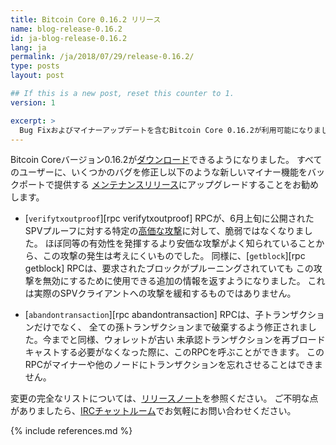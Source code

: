 ```yaml
---
title: Bitcoin Core 0.16.2 リリース
name: blog-release-0.16.2
id: ja-blog-release-0.16.2
lang: ja
permalink: /ja/2018/07/29/release-0.16.2/
type: posts
layout: post

## If this is a new post, reset this counter to 1.
version: 1

excerpt: >
  Bug Fixおよびマイナーアップデートを含むBitcoin Core 0.16.2が利用可能になりました。
---
```

Bitcoin Coreバージョン0.16.2が[ダウンロード][ダウンロードページ]できるようになりました。
すべてのユーザーに、いくつかのバグを修正し以下のような新しいマイナー機能をバックポートで提供する
[メンテナンスリリース][]にアップグレードすることをお勧めします。

- [`verifytxoutproof`][rpc verifytxoutproof] RPCが、6月上旬に公開された
  SPVプルーフに対する特定の[高価な攻撃][tx-as-internal-node]に対して、脆弱ではなくなりました。
  ほぼ同等の有効性を発揮するより安価な攻撃がよく知られていることから、この攻撃の発生は考えにくいものでした。
  同様に、[`getblock`][rpc getblock] RPCは、要求されたブロックがプルーニングされていても
  この攻撃を無効にするために使用できる追加の情報を返すようになりました。
  これは実際のSPVクライアントへの攻撃を緩和するものではありません。
  
- [`abandontransaction`][rpc abandontransaction] RPCは、子トランザクションだけでなく、
  全ての孫トランザクションまで破棄するよう修正されました。今までと同様、ウォレットが古い
  未承認トランザクションを再ブロードキャストする必要がなくなった際に、このRPCを呼ぶことができます。
  このRPCがマイナーや他のノードにトランザクションを忘れさせることはできません。

変更の完全なリストについては、[リリースノート][]を参照ください。
ご不明な点がありましたら、[IRCチャットルーム][irc]でお気軽にお問い合わせください。

[リリースノート]: /ja/releases/0.16.2/
[IRC]: https://en.bitcoin.it/wiki/IRC_channels
[ダウンロードページ]: /ja/download
[メンテナンスリリース]: /en/lifecycle/#maintenance-releases
[tx-as-internal-node]: https://bitslog.wordpress.com/2018/06/09/leaf-node-weakness-in-bitcoin-merkle-tree-design/

{% include references.md %}
